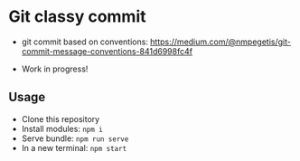 # Git classy commit 
* git commit based on conventions: https://medium.com/@nmpegetis/git-commit-message-conventions-841d6998fc4f


* Work in progress! 

## Usage

- Clone this repository
- Install modules: `npm i`
- Serve bundle: `npm run serve`
- In a new terminal: `npm start`

